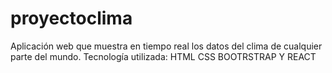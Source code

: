 # proyectoclima
Aplicación web que muestra en tiempo real los datos del clima de cualquier parte del mundo. Tecnología utilizada: HTML CSS BOOTRSTRAP Y REACT
